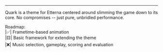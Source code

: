 <img ref="https://github.com/kurulen/Quark/raw/main/_repoLogo.png"/>
<hr/>

Quark is a theme for Etterna centered around slimming the game down to its core.
No compromises -- just pure, unbridled performance.

Roadmap:<br/>
  |:white_check_mark:| Frametime-based animation<br/>
  |:yellow_square:| Basic framework for extending the theme<br/>
  |:x:| Music selection, gameplay, scoring and evaluation<br/>
